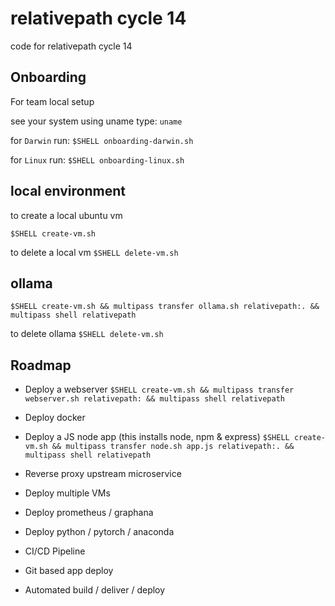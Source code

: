 # relativepath cycle 14
code for relativepath cycle 14

## Onboarding
For team local setup 

see your system using uname type: 
`uname`

for `Darwin` run: 
`$SHELL onboarding-darwin.sh`

for `Linux` run:
`$SHELL onboarding-linux.sh`

## local environment
to create a local ubuntu vm

`$SHELL create-vm.sh`

to delete a local vm
`$SHELL delete-vm.sh`

## ollama

`$SHELL create-vm.sh && multipass transfer ollama.sh relativepath:. && 
multipass shell relativepath`

to delete ollama
`$SHELL delete-vm.sh`

## Roadmap

* Deploy a webserver
  `$SHELL create-vm.sh && multipass transfer webserver.sh relativepath: && multipass shell relativepath`

* Deploy docker
* Deploy a JS node app (this installs node, npm & express)
  `$SHELL create-vm.sh && multipass transfer node.sh app.js relativepath:. && multipass shell relativepath`

* Reverse proxy upstream microservice
* Deploy multiple VMs
* Deploy prometheus / graphana
* Deploy python / pytorch / anaconda
* CI/CD Pipeline
* Git based app deploy
* Automated build / deliver / deploy
